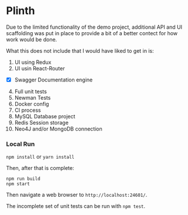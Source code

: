 # Plinth



Due to the limited functionality of the demo project, additional API and UI scaffolding was put in place to provide a bit of a better contect for how work would be done.

What this does not include that I would have liked to get in is:

1. UI using Redux
2. UI usin React-Router
- [x] Swagger Documentation engine
4. Full unit tests
5. Newman Tests
6. Docker config
7. CI process
8. MySQL Database project
9. Redis Session storage
10. Neo4J and/or MongoDB connection

### Local Run
`npm install` or `yarn install`

Then, after that is complete:

```
npm run build
npm start
```

Then navigate a web browser to `http://localhost:24601/`.

The incomplete set of unit tests can be run with `npm test`.
